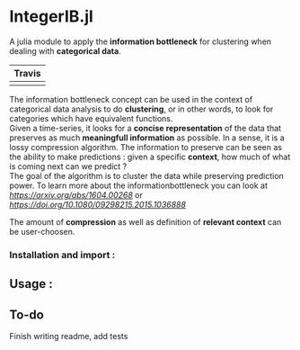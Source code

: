 # IntegerIB.jl

A julia module to apply the **information bottleneck** for clustering when dealing with **categorical data**. 

| **Travis**     |
|:---------------:|
|          |

The information bottleneck concept can be used in the context of categorical data analysis to do **clustering**, 
or in other words, to look for categories which have equivalent functions. <br/>
Given a time-series, it looks for a **concise representation** of the data that preserves as much **meaningfull information** as possible. 
In a sense, it is a lossy compression algorithm. The information to preserve can be seen as the ability to make predictions : 
given a specific **context**, how much of what is coming next can we predict ? <br/>
The goal of the algorithm is to cluster the data while preserving prediction power. To learn more about the informationbottleneck 
you can look at *https://arxiv.org/abs/1604.00268* or *https://doi.org/10.1080/09298215.2015.1036888*


The amount of **compression** as well as definition of **relevant context** can be user-choosen.



### Installation and import :

## Usage :

## To-do
Finish writing readme, add tests
